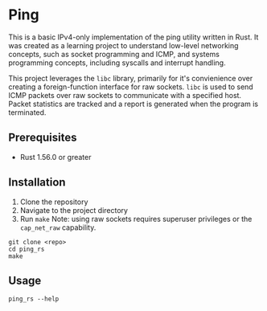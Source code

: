 # Ping

This is a basic IPv4-only implementation of the ping utility written in Rust. It was created as a learning project to understand low-level networking concepts, such as socket programming and ICMP, and systems programming concepts, including syscalls and interrupt handling.

This project leverages the `libc` library, primarily for it's convienience over creating a foreign-function interface for raw sockets. `libc` is used to send ICMP packets over raw sockets to communicate with a specified host. Packet statistics are tracked and a report is generated when the program is terminated.

## Prerequisites
- Rust 1.56.0 or greater

## Installation
1. Clone the repository
2. Navigate to the project directory
3. Run `make`
Note: using raw sockets requires superuser privileges or the `cap_net_raw` capability.
```
git clone <repo>
cd ping_rs
make
```

## Usage
```
ping_rs --help
```

